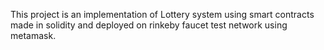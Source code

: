 This project is an implementation of Lottery system using smart contracts made in solidity and deployed on rinkeby faucet test network using metamask.
